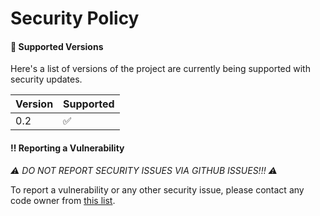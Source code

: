 # Security Policy

#### 📜 Supported Versions

Here's a list of versions of the project are
currently being supported with security updates.


| Version | Supported          |
| ------- | ------------------ |
| 0.2     | :white_check_mark: |

#### ‼️ Reporting a Vulnerability

*⚠️ DO NOT REPORT SECURITY ISSUES VIA GITHUB ISSUES!!! ⚠️*

To report a vulnerability or any other security issue, please contact any code owner from [this list](https://github.com/statloc/core/blob/master/.github/CODEOWNERS).
